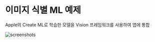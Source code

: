 #  이미지 식별 ML 예제

Apple의 Create ML로 학습한 모델을 Vision 프레임워크를 사용하여 앱에 통합


![screenshots](/Screenshots/screenshots.png)
